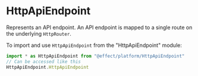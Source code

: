 # HttpApiEndpoint

Represents an API endpoint. An API endpoint is mapped to a single route on
the underlying `HttpRouter`.

To import and use `HttpApiEndpoint` from the "HttpApiEndpoint" module:

```ts
import * as HttpApiEndpoint from "@effect/platform/HttpApiEndpoint"
// Can be accessed like this
HttpApiEndpoint.HttpApiEndpoint
```
